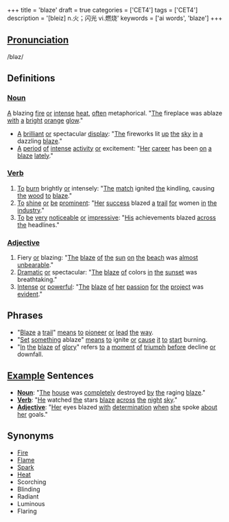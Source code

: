 +++
title = 'blaze'
draft = true
categories = ['CET4']
tags = ['CET4']
description = '[bleiz] n.火；闪光 vi.燃烧'
keywords = ['ai words', 'blaze']
+++

## [Pronunciation](/post/pronunciation/)
/bləz/

## Definitions
### [Noun](/post/noun/)
[A](/post/a/) blazing [fire](/post/fire/) [or](/post/or/) [intense](/post/intense/) [heat](/post/heat/), [often](/post/often/) metaphorical. "[The](/post/the/) fireplace was ablaze [with](/post/with/) [a](/post/a/) [bright](/post/bright/) [orange](/post/orange/) [glow](/post/glow/)."
- [A](/post/a/) [brilliant](/post/brilliant/) [or](/post/or/) spectacular [display](/post/display/): "[The](/post/the/) fireworks lit [up](/post/up/) [the](/post/the/) [sky](/post/sky/) [in](/post/in/) [a](/post/a/) dazzling [blaze](/post/blaze/)."
- [A](/post/a/) [period](/post/period/) [of](/post/of/) [intense](/post/intense/) [activity](/post/activity/) [or](/post/or/) excitement: "[Her](/post/her/) [career](/post/career/) has been [on](/post/on/) [a](/post/a/) [blaze](/post/blaze/) [lately](/post/lately/)."

### [Verb](/post/verb/)
1. [To](/post/to/) [burn](/post/burn/) brightly [or](/post/or/) intensely: "[The](/post/the/) [match](/post/match/) ignited [the](/post/the/) kindling, causing [the](/post/the/) [wood](/post/wood/) [to](/post/to/) [blaze](/post/blaze/)."
2. [To](/post/to/) [shine](/post/shine/) [or](/post/or/) [be](/post/be/) [prominent](/post/prominent/): "[Her](/post/her/) [success](/post/success/) blazed [a](/post/a/) [trail](/post/trail/) [for](/post/for/) women [in](/post/in/) [the](/post/the/) [industry](/post/industry/)."
3. [To](/post/to/) [be](/post/be/) [very](/post/very/) [noticeable](/post/noticeable/) [or](/post/or/) [impressive](/post/impressive/): "[His](/post/his/) achievements blazed [across](/post/across/) [the](/post/the/) headlines."

### [Adjective](/post/adjective/)
1. Fiery [or](/post/or/) blazing: "[The](/post/the/) [blaze](/post/blaze/) [of](/post/of/) [the](/post/the/) [sun](/post/sun/) [on](/post/on/) [the](/post/the/) [beach](/post/beach/) was [almost](/post/almost/) [unbearable](/post/unbearable/)."
2. [Dramatic](/post/dramatic/) [or](/post/or/) spectacular: "[The](/post/the/) [blaze](/post/blaze/) [of](/post/of/) colors [in](/post/in/) [the](/post/the/) [sunset](/post/sunset/) was breathtaking."
3. [Intense](/post/intense/) [or](/post/or/) [powerful](/post/powerful/): "[The](/post/the/) [blaze](/post/blaze/) [of](/post/of/) [her](/post/her/) [passion](/post/passion/) [for](/post/for/) [the](/post/the/) [project](/post/project/) was [evident](/post/evident/)."

## Phrases
- "[Blaze](/post/blaze/) [a](/post/a/) [trail](/post/trail/)" [means](/post/means/) [to](/post/to/) [pioneer](/post/pioneer/) [or](/post/or/) [lead](/post/lead/) [the](/post/the/) [way](/post/way/).
- "[Set](/post/set/) [something](/post/something/) ablaze" [means](/post/means/) [to](/post/to/) ignite [or](/post/or/) [cause](/post/cause/) [it](/post/it/) [to](/post/to/) [start](/post/start/) burning.
- "[In](/post/in/) [the](/post/the/) [blaze](/post/blaze/) [of](/post/of/) [glory](/post/glory/)" refers [to](/post/to/) [a](/post/a/) [moment](/post/moment/) [of](/post/of/) [triumph](/post/triumph/) [before](/post/before/) decline [or](/post/or/) downfall.

## [Example](/post/example/) Sentences
- **[Noun](/post/noun/)**: "[The](/post/the/) [house](/post/house/) was [completely](/post/completely/) destroyed [by](/post/by/) [the](/post/the/) raging [blaze](/post/blaze/)."
- **[Verb](/post/verb/)**: "[He](/post/he/) watched [the](/post/the/) stars [blaze](/post/blaze/) [across](/post/across/) [the](/post/the/) [night](/post/night/) [sky](/post/sky/)."
- **[Adjective](/post/adjective/)**: "[Her](/post/her/) eyes blazed [with](/post/with/) [determination](/post/determination/) [when](/post/when/) [she](/post/she/) spoke [about](/post/about/) [her](/post/her/) goals."

## Synonyms
- [Fire](/post/fire/)
- [Flame](/post/flame/)
- [Spark](/post/spark/)
- [Heat](/post/heat/)
- Scorching
- Blinding
- Radiant
- Luminous
- Flaring
